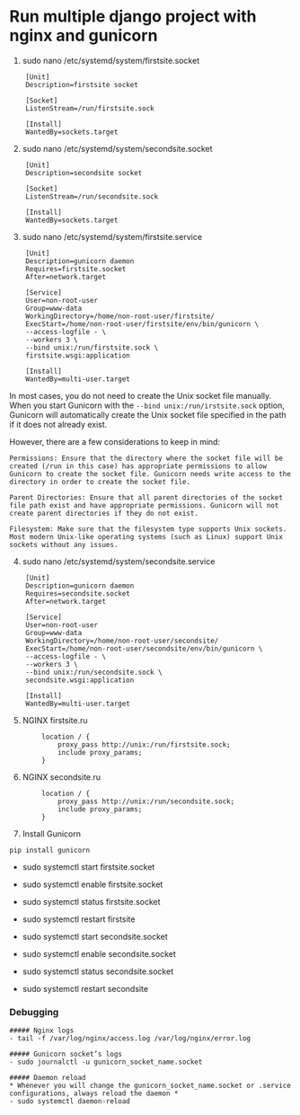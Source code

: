 # Run multiple django project with nginx and gunicorn

1. sudo nano /etc/systemd/system/firstsite.socket
```
    [Unit]
    Description=firstsite socket
    
    [Socket]
    ListenStream=/run/firstsite.sock
    
    [Install]
    WantedBy=sockets.target
```
2. sudo nano /etc/systemd/system/secondsite.socket
```
    [Unit]
    Description=secondsite socket
    
    [Socket]
    ListenStream=/run/secondsite.sock
    
    [Install]
    WantedBy=sockets.target
```
3. sudo nano /etc/systemd/system/firstsite.service
```
    [Unit]
    Description=gunicorn daemon
    Requires=firstsite.socket
    After=network.target
    
    [Service]
    User=non-root-user
    Group=www-data
    WorkingDirectory=/home/non-root-user/firstsite/
    ExecStart=/home/non-root-user/firstsite/env/bin/gunicorn \
    --access-logfile - \
    --workers 3 \
    --bind unix:/run/firstsite.sock \
    firstsite.wsgi:application
    
    [Install]
    WantedBy=multi-user.target
```


In most cases, you do not need to create the Unix socket file manually. When you start Gunicorn with the `--bind unix:/run/irstsite.sock` option, Gunicorn will automatically create the Unix socket file specified in the path if it does not already exist.

However, there are a few considerations to keep in mind:

    Permissions: Ensure that the directory where the socket file will be created (/run in this case) has appropriate permissions to allow Gunicorn to create the socket file. Gunicorn needs write access to the directory in order to create the socket file.

    Parent Directories: Ensure that all parent directories of the socket file path exist and have appropriate permissions. Gunicorn will not create parent directories if they do not exist.

    Filesystem: Make sure that the filesystem type supports Unix sockets. Most modern Unix-like operating systems (such as Linux) support Unix sockets without any issues.

4. sudo nano /etc/systemd/system/secondsite.service
```
    [Unit]
    Description=gunicorn daemon
    Requires=secondsite.socket
    After=network.target
    
    [Service]
    User=non-root-user
    Group=www-data
    WorkingDirectory=/home/non-root-user/secondsite/
    ExecStart=/home/non-root-user/secondsite/env/bin/gunicorn \
    --access-logfile - \
    --workers 3 \
    --bind unix:/run/secondsite.sock \
    secondsite.wsgi:application
    
    [Install]
    WantedBy=multi-user.target
```
5. NGINX firstsite.ru
```
        location / {
            proxy_pass http://unix:/run/firstsite.sock; 
            include proxy_params;
        }
```
6. NGINX secondsite.ru
```
        location / {
            proxy_pass http://unix:/run/secondsite.sock; 
            include proxy_params;
        }
```

7. Install Gunicorn
```
pip install gunicorn
```

- sudo systemctl start firstsite.socket
- sudo systemctl enable firstsite.socket
- sudo systemctl status firstsite.socket
- sudo systemctl restart firstsite

- sudo systemctl start secondsite.socket
- sudo systemctl enable secondsite.socket
- sudo systemctl status secondsite.socket
- sudo systemctl restart secondsite


### Debugging
```
##### Nginx logs
- tail -f /var/log/nginx/access.log /var/log/nginx/error.log

##### Gunicorn socket’s logs
- sudo journalctl -u gunicorn_socket_name.socket

##### Daemon reload
* Whenever you will change the gunicorn_socket_name.socket or .service configurations, always reload the daemon *
- sudo systemctl daemon-reload


```
